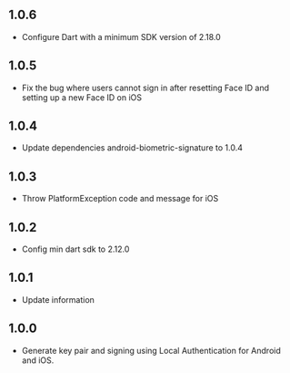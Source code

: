## 1.0.6

* Configure Dart with a minimum SDK version of 2.18.0

## 1.0.5

* Fix the bug where users cannot sign in after resetting Face ID and setting up a new Face ID on iOS

## 1.0.4

* Update dependencies android-biometric-signature to 1.0.4

## 1.0.3

* Throw PlatformException code and message for iOS

## 1.0.2

* Config min dart sdk to 2.12.0

## 1.0.1

* Update information

## 1.0.0

* Generate key pair and signing using Local Authentication for Android and iOS.
